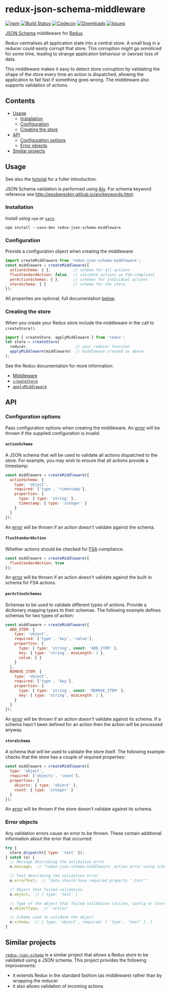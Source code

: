 # redux-json-schema-middleware

[![npm](https://img.shields.io/npm/v/redux-json-schema-middleware.svg)](https://www.npmjs.com/package/redux-json-schema-middleware)
[![Build Status](https://travis-ci.org/simpleigh/redux-json-schema-middleware.svg?branch=master)](https://travis-ci.org/simpleigh/redux-json-schema-middleware)
[![Codecov](https://img.shields.io/codecov/c/github/simpleigh/redux-json-schema-middleware.svg)](https://codecov.io/gh/simpleigh/redux-json-schema-middleware)
[![Downloads](https://img.shields.io/npm/dt/redux-json-schema-middleware.svg)](https://www.npmjs.com/package/dotjs-loader)
[![Issues](https://img.shields.io/github/issues/simpleigh/redux-json-schema-middleware.svg)](https://github.com/simpleigh/redux-json-schema-middleware/issues)

[JSON Schema](http://json-schema.org/) middleware for [Redux](https://redux.js.org/).

Redux centralises all application state into a central store.
A small bug in a reducer could easily corrupt that store.
This corruption might go unnoticed for some time,
leading to strange application behaviour or (worse) loss of data.

This middleware makes it easy to detect store corruption by validating the shape
of the store every time an action is dispatched,
allowing the application to fail fast if something goes wrong.
The middleware also supports validation of actions.

## Contents

* [Usage](#usage)
  * [Installation](#installation)
  * [Configuration](#configuration)
  * [Creating the store](#creating-the-store)
* [API](#api)
  * [Configuration options](#configuration-options)
  * [Error objects](#error-objects)
* [Similar projects](#similar-projects)

## Usage

See also the [tutorial](TUTORIAL.md) for a fuller introduction.

JSON Schema validation is performed using
[Ajv](http://epoberezkin.github.io/ajv/).
For schema keyword reference see http://epoberezkin.github.io/ajv/keywords.html.

### Installation

Install using `npm` or [`yarn`](https://yarnpkg.com/).

```shell
npm install --save-dev redux-json-schema-middleware
```

### Configuration

Provide a configuration object when creating the middleware:

```javascript
import createMiddleware from 'redux-json-schema-middleware';
const middleware = createMiddleware({
  actionSchema: { },          // schema for all actions
  fluxStandardAction: false,  // validate actions as FSA-compliant
  perActionSchemas: { },      // schemas for individual actions
  storeSchema: { }            // schema for the store
});
```

All properties are optional; full documentation [below](#configuration-options).

### Creating the store

When you create your Redux store include the middleware in the call to
`createStore()`.

```javascript
import { createStore, applyMiddleware } from 'redux';
let store = createStore(
  reducer,                     // your reducer function
  applyMiddleware(middleware)  // middleware created as above
);
```

See the Redux documentation for more information:
* [Middleware](https://redux.js.org/docs/advanced/Middleware.html)
* [`createStore`](https://redux.js.org/docs/api/createStore.html)
* [`applyMiddleware`](https://redux.js.org/docs/api/applyMiddleware.html)

## API

### Configuration options

Pass configuration options when creating the middleware.
An [error](#error-objects) will be thrown if the supplied configuration is
invalid.

#### `actionSchema`

A JSON schema that will be used to validate all actions dispatched to the store.
For example, you may wish to ensure that all actions provide a timestamp:

```javascript
const middleware = createMiddleware({
  actionSchema: {
    type: 'object',
    required: ['type', 'timestamp'],
    properties: {
      type: { type: 'string' },
      timestamp: { type: 'integer' }
    }
  }
});
```

An [error](#error-objects) will be thrown if an action doesn't validate against
the schema.

#### `fluxStandardAction`

Whether actions should be checked for
[FSA](https://github.com/acdlite/flux-standard-action) compliance.

```javascript
const middleware = createMiddleware({
  fluxStandardAction: true
});
```

An [error](#error-objects) will be thrown if an action doesn't validate against
the built-in schema for FSA actions.

#### `perActionSchemas`

Schemas to be used to validate different types of actions.
Provide a dictionary mapping types to their schemas.
The following example defines schemas for two types of action:

```javascript
const middleware = createMiddleware({
  ADD_ITEM: {
    type: 'object',
    required: ['type', 'key', 'value'],
    properties: {
      type: { type: 'string', const: 'ADD_ITEM' },
      key: { type: 'string', minLength: 1 },
      value: { }
    }
  },
  REMOVE_ITEM: {
    type: 'object',
    required: ['type', 'key'],
    properties: {
      type: { type: 'string', const: 'REMOVE_ITEM' },
      key: { type: 'string', minLength: 1 },
    }
  }
});
```

An [error](#error-objects) will be thrown if an action doesn't validate against
its schema.
If a schema hasn't been defined for an action then the action will be processed
anyway.

#### `storeSchema`

A schema that will be used to validate the store itself.
The following example checks that the store has a couple of required properties:

```javascript
const middleware = createMiddleware({
  type: 'object',
  required: ['objects', 'count'],
  properties: {
    objects: { type: 'object' },
    count: { type: 'integer' }
  }
});
```

An [error](#error-objects) will be thrown if the store doesn't validate against
its schema.

### Error objects

Any validation errors cause an error to be thrown.
These contain additional information about the error that occurred:

```javascript
try {
  store.dispatch({ type: 'test' });
} catch (e) {
  // Message describing the validation error
  e.message;  // "redux-json-schema-middleware: action error using schema 'action'"

  // Text describing the validation error
  e.errorText;  // "data should have required property '.test'"

  // Object that failed validation
  e.object;  // { type: 'test' }

  // Type of the object that failed validation (action, config or store)
  e.objectType;  // 'action'

  // Schema used to validate the object
  e.schema;  // { type: 'object', required: [ 'type', 'test' ]. }
}
```

## Similar projects

[`redux-json-schema`](https://www.npmjs.com/package/redux-json-schema) is a
similar project that allows a Redux store to be validated using a JSON schema.
This project provides the following improvements:
* it extends Redux in the standard fashion (as middleware) rather than by
  wrapping the reducer
* it also allows validation of incoming actions
